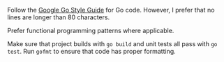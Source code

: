 Follow the [Google Go Style Guide](https://google.github.io/styleguide/go/) for Go code.
However, I prefer that no lines are longer than 80 characters.

Prefer functional programming patterns where applicable.

Make sure that project builds with `go build` and unit tests all pass with `go test`.
Run `gofmt` to ensure that code has proper formatting.
